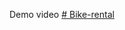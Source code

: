Demo video [# Bike-rental](https://drive.google.com/file/d/1zuOMVxLgPe0-48v86qkSJSa2RyHUMVvE/view?usp=sharing)
